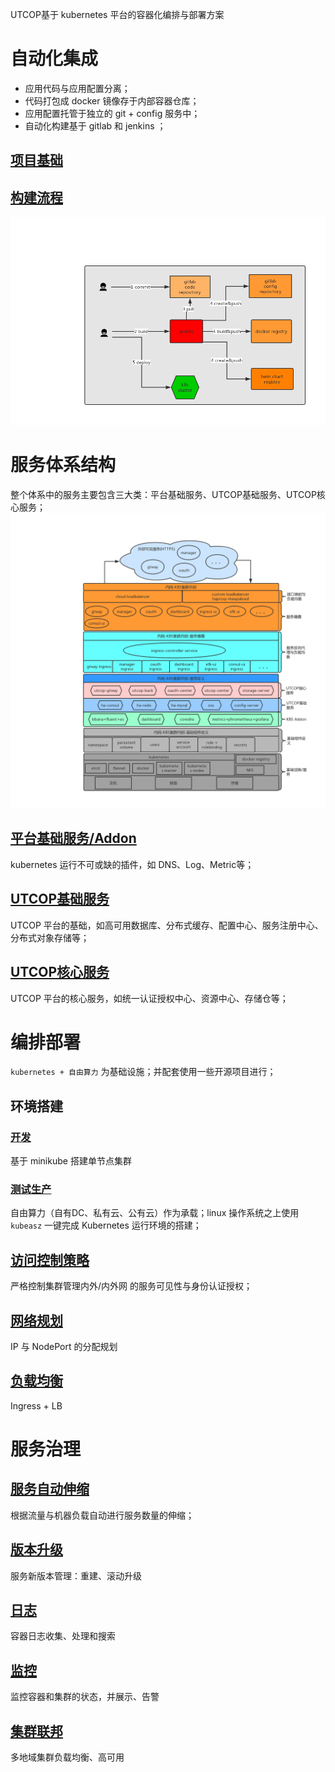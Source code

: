 UTCOP基于 kubernetes 平台的容器化编排与部署方案

# 自动化集成
- 应用代码与应用配置分离；
- 代码打包成 docker 镜像存于内部容器仓库；
- 应用配置托管于独立的 git + config 服务中；
- 自动化构建基于 gitlab 和 jenkins ；

## [项目基础](./ci/project.md) 

## [构建流程](./ci/buildflow.md)
![CI流程图](./images/ci.png)


# 服务体系结构
整个体系中的服务主要包含三大类：平台基础服务、UTCOP基础服务、UTCOP核心服务；
![服务体系结构](./images/structure.png)

## [平台基础服务/Addon](./structure/k8sbasic-service.md)
kubernetes 运行不可或缺的插件，如 DNS、Log、Metric等；

## [UTCOP基础服务](./structure/utcopbasic-service.md)
UTCOP 平台的基础，如高可用数据库、分布式缓存、配置中心、服务注册中心、分布式对象存储等；

## [UTCOP核心服务](./structure/utcopcore-service.md)
UTCOP 平台的核心服务，如统一认证授权中心、资源中心、存储仓等；


# 编排部署
`kubernetes + 自由算力` 为基础设施；并配套使用一些开源项目进行；

## 环境搭建
### [开发](./compose/env/dev.md) 
基于 minikube 搭建单节点集群

### [测试生产](./compose//env/test-prod.md)
自由算力（自有DC、私有云、公有云）作为承载；linux 操作系统之上使用 `kubeasz` 一键完成 Kubernetes 运行环境的搭建；

## [访问控制策略](./compose//access-control.md)
严格控制集群管理内外/内外网 的服务可见性与身份认证授权；

## [网络规划](./compose//network.md) 
IP 与 NodePort 的分配规划

## [负载均衡](./compose//lb.md) 
Ingress + LB


# 服务治理
## [服务自动伸缩](./servicemng/auto-scale.md)
根据流量与机器负载自动进行服务数量的伸缩；

## [版本升级](./servicemng/upgrade.md)
服务新版本管理：重建、滚动升级

## [日志](./servicemng/loginfo.md)
容器日志收集、处理和搜索

## [监控](./servicemng/metrics.md)
监控容器和集群的状态，并展示、告警

## [集群联邦](./servicemng/federa.md)
多地域集群负载均衡、高可用














